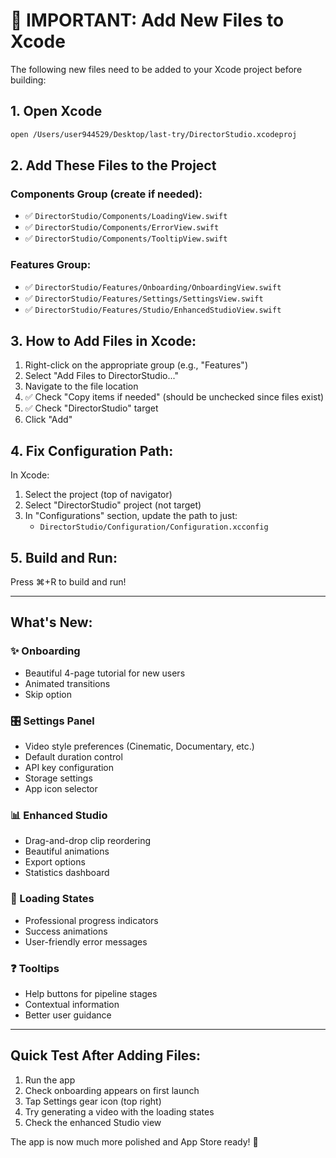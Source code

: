 # 🚨 IMPORTANT: Add New Files to Xcode

The following new files need to be added to your Xcode project before building:

## 1. Open Xcode
```bash
open /Users/user944529/Desktop/last-try/DirectorStudio.xcodeproj
```

## 2. Add These Files to the Project

### Components Group (create if needed):
- ✅ `DirectorStudio/Components/LoadingView.swift`
- ✅ `DirectorStudio/Components/ErrorView.swift`
- ✅ `DirectorStudio/Components/TooltipView.swift`

### Features Group:
- ✅ `DirectorStudio/Features/Onboarding/OnboardingView.swift`
- ✅ `DirectorStudio/Features/Settings/SettingsView.swift`
- ✅ `DirectorStudio/Features/Studio/EnhancedStudioView.swift`

## 3. How to Add Files in Xcode:

1. Right-click on the appropriate group (e.g., "Features")
2. Select "Add Files to DirectorStudio..."
3. Navigate to the file location
4. ✅ Check "Copy items if needed" (should be unchecked since files exist)
5. ✅ Check "DirectorStudio" target
6. Click "Add"

## 4. Fix Configuration Path:

In Xcode:
1. Select the project (top of navigator)
2. Select "DirectorStudio" project (not target)
3. In "Configurations" section, update the path to just:
   - `DirectorStudio/Configuration/Configuration.xcconfig`

## 5. Build and Run:

Press ⌘+R to build and run!

---

## What's New:

### ✨ Onboarding
- Beautiful 4-page tutorial for new users
- Animated transitions
- Skip option

### 🎛 Settings Panel
- Video style preferences (Cinematic, Documentary, etc.)
- Default duration control
- API key configuration
- Storage settings
- App icon selector

### 📊 Enhanced Studio
- Drag-and-drop clip reordering
- Beautiful animations
- Export options
- Statistics dashboard

### 🔄 Loading States
- Professional progress indicators
- Success animations
- User-friendly error messages

### ❓ Tooltips
- Help buttons for pipeline stages
- Contextual information
- Better user guidance

---

## Quick Test After Adding Files:

1. Run the app
2. Check onboarding appears on first launch
3. Tap Settings gear icon (top right)
4. Try generating a video with the loading states
5. Check the enhanced Studio view

The app is now much more polished and App Store ready! 🚀
